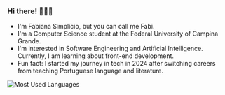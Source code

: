 ### Hi there! 🙋🏽‍♀️
- I'm Fabiana Simplício, but you can call me Fabi.
- I'm a Computer Science student at the Federal University of Campina Grande.
- I'm interested in Software Engineering and Artificial Intelligence. Currently, I am learning about front-end development.
- Fun fact: I started my journey in tech in 2024 after switching careers from teaching Portuguese language and literature.



![Most Used Languages](https://github-readme-stats.vercel.app/api/top-langs/?username=fabi-simplicio&layout=compact&langs_count=5&hide=html,css&theme=dark&bg_color=1e1e2f&title_color=ff69b4&text_color=ffffff)
